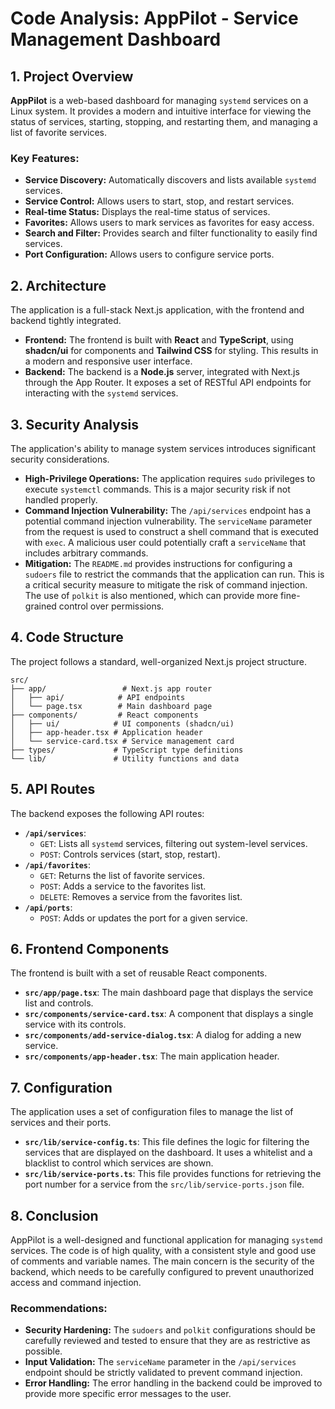 # Code Analysis: AppPilot - Service Management Dashboard

## 1. Project Overview

**AppPilot** is a web-based dashboard for managing `systemd` services on a Linux system. It provides a modern and intuitive interface for viewing the status of services, starting, stopping, and restarting them, and managing a list of favorite services.

### Key Features:

*   **Service Discovery:** Automatically discovers and lists available `systemd` services.
*   **Service Control:** Allows users to start, stop, and restart services.
*   **Real-time Status:** Displays the real-time status of services.
*   **Favorites:** Allows users to mark services as favorites for easy access.
*   **Search and Filter:** Provides search and filter functionality to easily find services.
*   **Port Configuration:** Allows users to configure service ports.

## 2. Architecture

The application is a full-stack Next.js application, with the frontend and backend tightly integrated.

*   **Frontend:** The frontend is built with **React** and **TypeScript**, using **shadcn/ui** for components and **Tailwind CSS** for styling. This results in a modern and responsive user interface.
*   **Backend:** The backend is a **Node.js** server, integrated with Next.js through the App Router. It exposes a set of RESTful API endpoints for interacting with the `systemd` services.

## 3. Security Analysis

The application's ability to manage system services introduces significant security considerations.

*   **High-Privilege Operations:** The application requires `sudo` privileges to execute `systemctl` commands. This is a major security risk if not handled properly.
*   **Command Injection Vulnerability:** The `/api/services` endpoint has a potential command injection vulnerability. The `serviceName` parameter from the request is used to construct a shell command that is executed with `exec`. A malicious user could potentially craft a `serviceName` that includes arbitrary commands.
*   **Mitigation:** The `README.md` provides instructions for configuring a `sudoers` file to restrict the commands that the application can run. This is a critical security measure to mitigate the risk of command injection. The use of `polkit` is also mentioned, which can provide more fine-grained control over permissions.

## 4. Code Structure

The project follows a standard, well-organized Next.js project structure.

```
src/
├── app/                 # Next.js app router
│   ├── api/            # API endpoints
│   └── page.tsx        # Main dashboard page
├── components/         # React components
│   ├── ui/            # UI components (shadcn/ui)
│   ├── app-header.tsx # Application header
│   └── service-card.tsx # Service management card
├── types/             # TypeScript type definitions
└── lib/               # Utility functions and data
```

## 5. API Routes

The backend exposes the following API routes:

*   **`/api/services`**:
    *   `GET`: Lists all `systemd` services, filtering out system-level services.
    *   `POST`: Controls services (start, stop, restart).
*   **`/api/favorites`**:
    *   `GET`: Returns the list of favorite services.
    *   `POST`: Adds a service to the favorites list.
    *   `DELETE`: Removes a service from the favorites list.
*   **`/api/ports`**:
    *   `POST`: Adds or updates the port for a given service.

## 6. Frontend Components

The frontend is built with a set of reusable React components.

*   **`src/app/page.tsx`**: The main dashboard page that displays the service list and controls.
*   **`src/components/service-card.tsx`**: A component that displays a single service with its controls.
*   **`src/components/add-service-dialog.tsx`**: A dialog for adding a new service.
*   **`src/components/app-header.tsx`**: The main application header.

## 7. Configuration

The application uses a set of configuration files to manage the list of services and their ports.

*   **`src/lib/service-config.ts`**: This file defines the logic for filtering the services that are displayed on the dashboard. It uses a whitelist and a blacklist to control which services are shown.
*   **`src/lib/service-ports.ts`**: This file provides functions for retrieving the port number for a service from the `src/lib/service-ports.json` file.

## 8. Conclusion

AppPilot is a well-designed and functional application for managing `systemd` services. The code is of high quality, with a consistent style and good use of comments and variable names. The main concern is the security of the backend, which needs to be carefully configured to prevent unauthorized access and command injection.

### Recommendations:

*   **Security Hardening:** The `sudoers` and `polkit` configurations should be carefully reviewed and tested to ensure that they are as restrictive as possible.
*   **Input Validation:** The `serviceName` parameter in the `/api/services` endpoint should be strictly validated to prevent command injection.
*   **Error Handling:** The error handling in the backend could be improved to provide more specific error messages to the user.